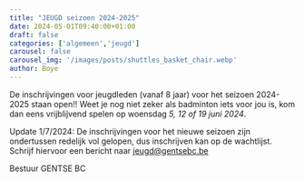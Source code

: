 ```yaml
---
title: "JEUGD seizoen 2024-2025"
date: 2024-05-01T09:40:00+01:00
draft: false
categories: ['algemeen','jeugd']
carousel: false
carousel_img: '/images/posts/shuttles_basket_chair.webp'
author: Boye
---
```

De inschrijvingen voor jeugdleden (vanaf 8 jaar) voor het seizoen 2024-2025 staan open!!
Weet je nog niet zeker als badminton iets voor jou is, kom dan eens vrijblijvend spelen op woensdag *5, 12 of 19 juni 2024*. 


Update 1/7/2024: 
De inschrijvingen voor het nieuwe seizoen zijn ondertussen redelijk vol gelopen, dus inschrijven kan op de wachtlijst. Schrijf hiervoor een bericht naar jeugd@gentsebc.be


Bestuur GENTSE BC



